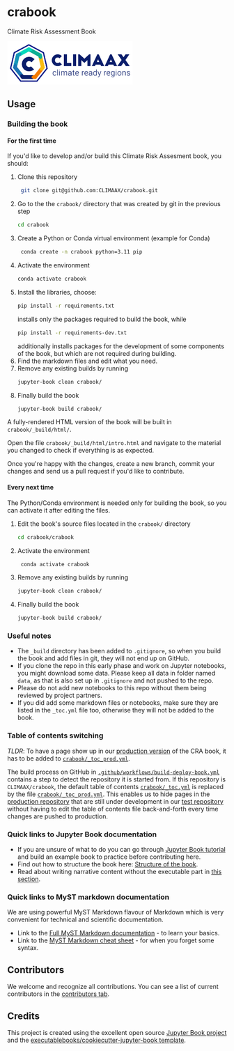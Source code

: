 # crabook

Climate Risk Assessment Book

<img src="https://raw.githubusercontent.com/CLIMAAX/crabook/main/crabook/logo.png" height="100" />


## Usage

### Building the book

#### For the first time

If you'd like to develop and/or build this Climate Risk Assesment book, you should:

1. Clone this repository
   ```bash
    git clone git@github.com:CLIMAAX/crabook.git
    ```
2. Go to the the `crabook/` directory that was created by git in the previous step
   ```bash
   cd crabook
   ```
3. Create a Python or Conda virtual environment (example for Conda)
   ```bash
    conda create -n crabook python=3.11 pip
    ```
4. Activate the environment
    ```bash
    conda activate crabook
    ```
5. Install the libraries, choose:
   ```bash
   pip install -r requirements.txt
   ```
   installs only the packages required to build the book, while
   ```bash
   pip install -r requirements-dev.txt
   ```
   additionally installs packages for the development of some components of the book, but which are not required during building.
6. Find the markdown files and edit what you need.
7. Remove any existing builds by running
    ```bash
   jupyter-book clean crabook/
    ```
8. Finally build the book
    ```bash
    jupyter-book build crabook/
    ```

A fully-rendered HTML version of the book will be built in `crabook/_build/html/`.

Open the file `crabook/_build/html/intro.html` and navigate to the material you changed to check if everything is as expected.

Once you're happy with the changes, create a new branch, commit your changes and send us a pull request if you'd like to contribute.


#### Every next time

The Python/Conda environment is needed only for building the book, so you can activate it after editing the files.

1. Edit the book's source files located in the `crabook/` directory
   ```bash
   cd crabook/crabook
   ```
2. Activate the environment
   ```bash
    conda activate crabook
    ```
3. Remove any existing builds by running
    ```bash
   jupyter-book clean crabook/
    ```
4. Finally build the book
    ```bash
   jupyter-book build crabook/
    ```

### Useful notes

- The `_build` directory has been added to `.gitignore`, so when you build the book and add files in git, they will not end up on GitHub.
- If you clone the repo in this early phase and work on Jupyter notebooks, you might download some data. Please keep all data in folder named `data`, as that is also set up in `.gitignore` and not pushed to the repo.
- Please do not add new notebooks to this repo without them being reviewed by project partners.
- If you did add some markdown files or notebooks, make sure they are listed in the `_toc.yml` file too, otherwise they will not be added to the book.

### Table of contents switching

*TLDR*: To have a page show up in our [production version](https://handbook.climaax.eu/) of the CRA book, it has to be added to [`crabook/_toc_prod.yml`](crabook/_toc_prod.yml).

The build process on GitHub in [`.github/workflows/build-deploy-book.yml`](.github/workflows/build-deploy-book.yml) contains a step to detect the repository it is started from. If this repository is `CLIMAAX/crabook`, the default table of contents [`crabook/_toc.yml`](crabook/_toc.yml) is replaced by the file [`crabook/_toc_prod.yml`](crabook/_toc.yml). This enables us to hide pages in the [production repository](https://github.com/CLIMAAX/crabook) that are still under development in our [test repository](https://github.com/CLIMAAX/crabook-test) without having to edit the table of contents file back-and-forth every time changes are pushed to production.

### Quick links to Jupyter Book documentation

- If you are unsure of what to do you can go through [Jupyter Book tutorial](https://jupyterbook.org/en/stable/start/your-first-book.html#) and build an example book to practice before contributing here.
- Find out how to structure the book here: [Structure of the book](https://jupyterbook.org/en/stable/basics/organize.html#).
- Read about writing narrative content without the executable part in [this section](https://jupyterbook.org/en/stable/content/index.html).

### Quick links to MyST markdown documentation

We are using powerful MyST Markdown flavour of Markdown which is very convenient for technical and scientific documentation.
- Link to the [Full MyST Markdown documentation](https://myst-parser.readthedocs.io/en/latest/index.html) - to learn your basics.
- Link to the [MyST Markdown cheat sheet](https://jupyterbook.org/en/stable/reference/cheatsheet.html) - for when you forget some syntax.


## Contributors

We welcome and recognize all contributions. You can see a list of current contributors in the [contributors tab](https://github.com/CLIMAAX/crabook/graphs/contributors).


## Credits

This project is created using the excellent open source [Jupyter Book project](https://jupyterbook.org/) and the [executablebooks/cookiecutter-jupyter-book template](https://github.com/executablebooks/cookiecutter-jupyter-book).
